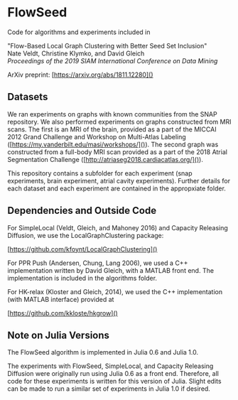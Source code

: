 # FlowSeed

Code for algorithms and experiments included in 

"Flow-Based Local Graph Clustering with Better Seed Set Inclusion"  
Nate Veldt, Christine Klymko, and David Gleich  
*Proceedings of the 2019 SIAM International Conference on Data Mining*

ArXiv preprint: [https://arxiv.org/abs/1811.12280]()

## Datasets

We ran experiments on graphs with known communities from the SNAP repository. We also performed experiments on graphs constructed from MRI scans. The first is an MRI of the brain, provided as a part of the MICCAI 2012 Grand Challenge and Workshop on Multi-Atlas Labeling ([https://my.vanderbilt.edu/masi/workshops/]()). The second graph was constructed from a full-body MRI scan provided as a part of the 2018 Atrial Segmentation Challenge ([http://atriaseg2018.cardiacatlas.org/]()).

This repository contains a subfolder for each experiment (snap experiments, brain experiment, atrial cavity experiments). Further details for each dataset and each experiment are contained in the appropxiate folder.


## Dependencies and Outside Code

For SimpleLocal (Veldt, Gleich, and Mahoney 2016) and Capacity Releasing Diffusion, we use the LocalGraphClustering package: 

[https://github.com/kfoynt/LocalGraphClustering]()

For PPR Push (Andersen, Chung, Lang 2006), we used a C++ implementation written by David Gleich, with a MATLAB front end. The implementation is included in the algorithms folder.

For HK-relax (Kloster and Gleich, 2014), we used the C++ implementation (with MATLAB interface) provided at

[https://github.com/kkloste/hkgrow]()

## Note on Julia Versions

The FlowSeed algorithm is implemented in Julia 0.6 and Julia 1.0.

The experiments with FlowSeed, SimpleLocal, and Capacity Releasing Diffusion were originally run using Julia 0.6 as a front end. Therefore, all code for these experiments is written for this version of Julia. Slight edits can be made to run a similar set of experiments in Julia 1.0 if desired.


